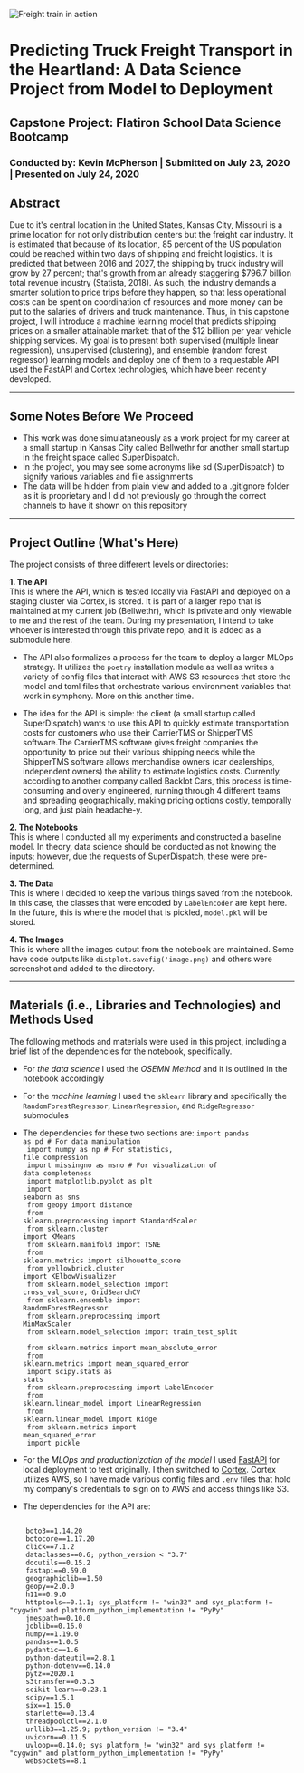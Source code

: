 ![Freight train in action](https://ithinkbigger.com/wp-content/uploads/2019/03/freight-logistics-708x440.jpg)

# Predicting Truck Freight Transport in the Heartland: A Data Science Project from Model to Deployment
## Capstone Project: Flatiron School Data Science Bootcamp

### Conducted by: Kevin McPherson | Submitted on July 23, 2020 | Presented on July 24, 2020

## Abstract

Due to it's central location in the United States, Kansas City, Missouri is
a prime location for not only distribution centers but the freight car industry. It is estimated that because of its location, 85 percent of the US population could be reached within two days of shipping and freight logistics. It is predicted that between 2016 and 2027, the shipping by truck industry will grow by 27 percent; that's growth from an already staggering $796.7 billion total revenue industry (Statista, 2018). As such, the industry demands a smarter solution to price trips before they happen, so that less operational costs can be spent on coordination of resources and more money can be put to the salaries of drivers and truck maintenance. Thus, in this capstone project, I will introduce a machine learning model that predicts shipping prices on a smaller attainable market: that of the $12 billion per year vehicle shipping services. My goal is to present both supervised (multiple linear regression), unsupervised (clustering), and ensemble (random forest regressor) learning models and deploy one of them to a requestable API used the FastAPI and Cortex technologies, which have been recently developed. 

---

## Some Notes Before We Proceed

* This work was done simulataneously as a work project for my career at a small startup in Kansas City called Bellwethr for another small startup in  the freight space called SuperDispatch. 
* In the project, you may see some acronyms like sd (SuperDispatch) to signify various variables and file assignments
* The data will be hidden from plain view and added to a .gitignore folder as it is proprietary and I did not previously go through the correct channels to have it shown on this repository

---

## Project Outline (What's Here)

The project consists of three different levels or directories:

**1. The API** <br>
This is where the API, which is tested locally via FastAPI and deployed on a staging cluster via Cortex, is stored. It is part of a larger repo that is maintained at my current job (Bellwethr), which is private and only viewable to me and the rest of the team. During my presentation, I intend to take whoever is interested through this private repo, and it is added as a submodule here. 

- The API also formalizes a process for the team to deploy a larger MLOps strategy. It utilizes the `poetry` installation module as well as writes a variety of config files that interact with AWS S3 resources that store the model and toml files that orchestrate various environment variables that work in symphony. More on this another time. 

- The idea for the API is simple: the client (a small startup called SuperDispatch) wants to use this API to quickly estimate transportation costs for customers who use their CarrierTMS or ShipperTMS software.The CarrierTMS software gives freight companies the opportunity to price out their various shipping needs while the ShipperTMS software allows merchandise owners (car dealerships, independent owners) the ability to estimate logistics costs. Currently, according to another company called Backlot Cars, this process is time-consuming and overly engineered, running through 4 different teams and spreading geographically, making pricing options costly, temporally long, and just plain headache-y. 

**2. The Notebooks** <br>
This is where I conducted all my experiments and constructed a baseline model. In theory, data science should be conducted as not knowing the inputs; however, due the requests of SuperDispatch, these were pre-determined. 

**3. The Data** <br>
This is where I decided to keep the various things saved from the notebook. In this case, the classes that were encoded by `LabelEncoder` are kept here. In the future, this is where the model that is pickled, `model.pkl` will be stored.

**4. The Images** <br>
This is where all the images output from the notebook are maintained. Some have code outputs like `distplot.savefig('image.png)` and others were screenshot and added to the directory.

---

## Materials (i.e., Libraries and Technologies) and Methods Used

The following methods and materials were used in this project, including a brief list of the dependencies for the notebook, specifically.

- For *the data science* I used the *OSEMN Method* and it is outlined in the notebook accordingly

- For the *machine learning* I used the `sklearn` library and specifically the `RandomForestRegressor`, `LinearRegression`, and `RidgeRegressor` submodules

- The dependencies for these two sections are:
    <code>import pandas as pd # For data manipulation <br>
    import numpy as np # For statistics, file compression <br>
    import missingno as msno # For visualization of data completeness <br>
    import matplotlib.pyplot as plt <br>
    import seaborn as sns <br>
    from geopy import distance <br>
    from sklearn.preprocessing import StandardScaler <br>
    from sklearn.cluster import KMeans <br>
    from sklearn.manifold import TSNE <br>
    from sklearn.metrics import silhouette_score <br>
    from yellowbrick.cluster import KElbowVisualizer <br>
    from sklearn.model_selection import cross_val_score, GridSearchCV <br>
    from sklearn.ensemble import RandomForestRegressor <br>
    from sklearn.preprocessing import MinMaxScaler <br>
    from sklearn.model_selection import train_test_split <br>
    from sklearn.metrics import mean_absolute_error <br>
    from sklearn.metrics import mean_squared_error <br>
    import scipy.stats as stats <br>
    from sklearn.preprocessing import LabelEncoder <br>
    from sklearn.linear_model import LinearRegression <br>
    from sklearn.linear_model import Ridge <br>
    from sklearn.metrics import mean_squared_error <br>
    import pickle <br></code>

- For the *MLOps and productionization of the model* I used [FastAPI](https://fastapi.tiangolo.com/) for local deployment to test originally. I then switched to [Cortex](cortex.dev). Cortex utilizes AWS, so I have made various config files and `.env` files that hold my company's credentials to sign on to AWS and access things like S3.

- The dependencies for the API are:
<code>
    boto3==1.14.20
    botocore==1.17.20
    click==7.1.2
    dataclasses==0.6; python_version < "3.7"
    docutils==0.15.2
    fastapi==0.59.0
    geographiclib==1.50
    geopy==2.0.0
    h11==0.9.0
    httptools==0.1.1; sys_platform != "win32" and sys_platform != "cygwin" and platform_python_implementation != "PyPy" 
    jmespath==0.10.0
    joblib==0.16.0
    numpy==1.19.0 
    pandas==1.0.5
    pydantic==1.6
    python-dateutil==2.8.1
    python-dotenv==0.14.0
    pytz==2020.1
    s3transfer==0.3.3
    scikit-learn==0.23.1
    scipy==1.5.1
    six==1.15.0
    starlette==0.13.4
    threadpoolctl==2.1.0
    urllib3==1.25.9; python_version != "3.4"
    uvicorn==0.11.5
    uvloop==0.14.0; sys_platform != "win32" and sys_platform != "cygwin" and platform_python_implementation != "PyPy"
    websockets==8.1
</code>